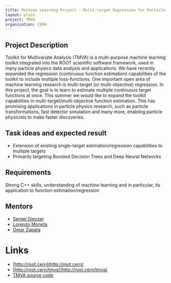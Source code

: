 ```yaml
---
title: Machine Learning Project - Multi-target Regression for Particle Physics
layout: plain
project: TMVA
organization: CERN
---
```


## Project Description
Toolkit for Multivariate Analysis (TMVA) is a multi-purpose machine learning toolkit integrated into the ROOT scientific software framework, used in many particle physics data analysis and applications. We have recently expanded the regression (continuous function estimation) capabilities of the toolkit to include multiple loss-functions. One important open area of machine learning research is multi-target (or multi-objective) regression. In this project, the goal is to learn to estimate multiple continuous target functions at once. This summer we would like to expand the toolkit capabilities in multi-target/multi-objective function estimation. This has promising applications in particle physics research, such as particle transformations, fast detector simulation and many more, enabling particle physicists to make faster discoveries.

## Task ideas and expected result

  * Extension of existing single-target estimation/regression capabilities to multiple targets
  * Primarily targeting Boosted Decision Trees and Deep Neural Networks

## Requirements
Strong C++ skills, understanding of machine learning and in particular, its application to function estimation/regression</span></p>

## Mentors

* [Sergei Gleyzer](mailto:sft-gsoc@cern.ch?subject=Multi-Target%2FObjective%20Regression%20using%20Machine%20Learning%20for%20Particle%20Physics)
* [Lorenzo Moneta](mailto:sft-gsoc@cern.ch?subject=Multi-Target%2FObjective%20Regression%20using%20Machine%20Learning%20for%20Particle%20Physics)
* [Omar Zapata](mailto:sft-gsoc@cern.ch?subject=Multi-Target%2FObjective%20Regression%20using%20Machine%20Learning%20for%20Particle%20Physics)

# Links

  * [http://root.cern](http://root.cern)
  * [http://root.cern/tmva](http://root.cern/tmva)
  * [TMVA source code](https://github.com/root-mirror/root/tree/master/tmva)
